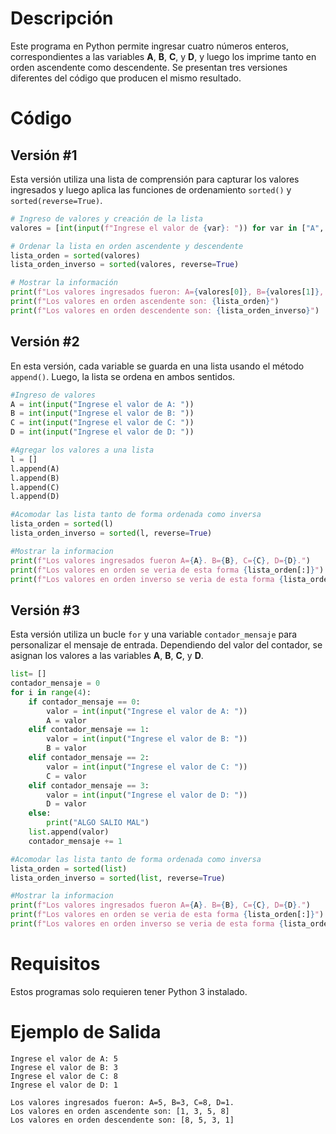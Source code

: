 # Descripción

Este programa en Python permite ingresar cuatro números enteros, correspondientes a las variables **A**, **B**, **C**, y **D**, y luego los imprime tanto en orden ascendente como descendente. Se presentan tres versiones diferentes del código que producen el mismo resultado.

# Código

## Versión #1

Esta versión utiliza una lista de comprensión para capturar los valores ingresados y luego aplica las funciones de ordenamiento `sorted()` y `sorted(reverse=True)`.

```python
# Ingreso de valores y creación de la lista
valores = [int(input(f"Ingrese el valor de {var}: ")) for var in ["A", "B", "C", "D"]]

# Ordenar la lista en orden ascendente y descendente
lista_orden = sorted(valores)
lista_orden_inverso = sorted(valores, reverse=True)

# Mostrar la información
print(f"Los valores ingresados fueron: A={valores[0]}, B={valores[1]}, C={valores[2]}, D={valores[3]}.")
print(f"Los valores en orden ascendente son: {lista_orden}")
print(f"Los valores en orden descendente son: {lista_orden_inverso}")
```

## Versión #2

En esta versión, cada variable se guarda en una lista usando el método `append()`. Luego, la lista se ordena en ambos sentidos.

```python
#Ingreso de valores
A = int(input("Ingrese el valor de A: "))
B = int(input("Ingrese el valor de B: "))
C = int(input("Ingrese el valor de C: "))
D = int(input("Ingrese el valor de D: "))

#Agregar los valores a una lista
l = []
l.append(A)
l.append(B)
l.append(C)
l.append(D)

#Acomodar las lista tanto de forma ordenada como inversa
lista_orden = sorted(l)
lista_orden_inverso = sorted(l, reverse=True)

#Mostrar la informacion
print(f"Los valores ingresados fueron A={A}. B={B}, C={C}, D={D}.")
print(f"Los valores en orden se veria de esta forma {lista_orden[:]}")
print(f"Los valores en orden inverso se veria de esta forma {lista_orden_inverso[:]}")
```

## Versión #3

Esta versión utiliza un bucle `for` y una variable `contador_mensaje` para personalizar el mensaje de entrada. Dependiendo del valor del contador, se asignan los valores a las variables **A**, **B**, **C**, y **D**.

```python
list= []
contador_mensaje = 0
for i in range(4):
	if contador_mensaje == 0:
		valor = int(input("Ingrese el valor de A: "))
		A = valor
	elif contador_mensaje == 1:
		valor = int(input("Ingrese el valor de B: "))
		B = valor
	elif contador_mensaje == 2:
		valor = int(input("Ingrese el valor de C: "))
		C = valor
	elif contador_mensaje == 3:
		valor = int(input("Ingrese el valor de D: "))
		D = valor
	else:
		print("ALGO SALIO MAL")
	list.append(valor)
	contador_mensaje += 1

#Acomodar las lista tanto de forma ordenada como inversa
lista_orden = sorted(list)
lista_orden_inverso = sorted(list, reverse=True)

#Mostrar la informacion
print(f"Los valores ingresados fueron A={A}. B={B}, C={C}, D={D}.")
print(f"Los valores en orden se veria de esta forma {lista_orden[:]}")
print(f"Los valores en orden inverso se veria de esta forma {lista_orden_inverso[:]}")
```

# Requisitos

Estos programas solo requieren tener Python 3 instalado.

# Ejemplo de Salida

```shell
Ingrese el valor de A: 5
Ingrese el valor de B: 3
Ingrese el valor de C: 8
Ingrese el valor de D: 1

Los valores ingresados fueron: A=5, B=3, C=8, D=1.
Los valores en orden ascendente son: [1, 3, 5, 8]
Los valores en orden descendente son: [8, 5, 3, 1]
```
